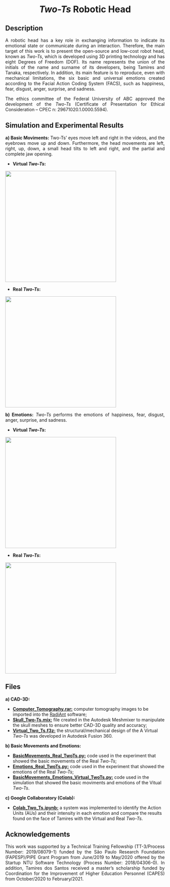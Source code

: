 <h1 align="center"><i>Two-Ts</i> Robotic Head</h1>

## Description
<p align="justify"> 
A robotic head has a key role in exchanging information to indicate its emotional state or communicate during an interaction. Therefore, the main target of this work is to present the open-source and low-cost robot head, known as <i>Two-Ts</i>, which is developed using 3D printing technology and has eight Degrees of Freedom (DOF). Its name represents the union of the initials of the name and surname of its developers, being Tamires and Tanaka, respectively. In addition, its main feature is to reproduce, even with mechanical limitations, the six basic and universal emotions created according to the Facial Action Coding System (FACS), such as happiness, fear, disgust, anger, surprise, and sadness. </p>

<p align="justify">
The ethics committee of the Federal University of ABC approved the development of the <i>Two-Ts</i> (Certificate of Presentation for Ethical Consideration – CPEC n: 29671020.1.0000.5594).
</p>

## Simulation and Experimental Results

<p align="justify"><b>a) Basic Moviments:</b> Two-Ts’ eyes move left and right in the videos, and the eyebrows move up and down. Furthermore, the head movements are left, right, up, down, a small head tilts to left and right, and the partial and complete jaw opening.</p>

+ <b>Virtual <i>Two-Ts</i>:</b> 

<!--[![](https://img.youtube.com/vi/udqf8mTrStc/0.jpg)](https://youtu.be/udqf8mTrStc)-->
[<img src="https://img.youtube.com/vi/udqf8mTrStc/0.jpg" width="350"/>](https://youtu.be/sNjRufvggC0)

+ <b>Real <i>Two-Ts</i>:</b> 
 
[<img src="https://img.youtube.com/vi/5K1MpseIagA/0.jpg" width="350"/>](https://youtu.be/aRs2vpIhQgE)

<p align="justify"><b>b) Emotions:</b> <i>Two-Ts</i> performs the emotions of happiness, fear, disgust, anger, surprise, and sadness.</p>

+ <b>Virtual <i>Two-Ts</i>:</b> 

[<img src="https://img.youtube.com/vi/pIZDx-OqKEg/0.jpg" width="350"/>](https://youtu.be/0B-G4a6CmGI)

+ <b>Real <i>Two-Ts</i>:</b> 

[<img src="https://img.youtube.com/vi/z0KJ2hzK7wY/0.jpg" width="350"/>](https://youtu.be/apge2joZt6o)

## Files

<b>a) CAD-3D:</b> 

+ [<b>Computer_Tomography.rar:</b>](https://drive.google.com/file/d/1eS3HS_gSUbsCYnaIydCTiWXGgo-yDcns/view?usp=sharing) computer tomography images to be imported into the [RadiAnt](https://www.radiantviewer.com/en/) software;
+ [<b>Skull_Two-Ts.mix:</b>](https://encurtador.com.br/kuJN8) file created in the Autodesk Meshmixer to manipulate the skull meshes to ensure better CAD-3D quality and accuracy;
+ [<b>Virtual_Two_Ts.f3z:</b>](https://encurtador.com.br/diFGV) the structural/mechanical design of the A Virtual <i>Two-Ts</i> was developed in Autodesk Fusion 360. 

<b>b) Basic Movements and Emotions:</b>

+ [<b>BasicMovements_Real_TwoTs.py:</b>](https://encurtador.com.br/asxJT) code used in the experiment that showed the basic movements of the Real <i>Two-Ts</i>;
+ [<b>Emotions_Real_TwoTs.py:</b>](https://encurtador.com.br/bvNT6) code used in the experiment that showed the emotions of the Real <i>Two-Ts</i>; 
+ [<b>BasicMovements_Emotions_Virtual_TwoTs.py:</b>](https://encurtador.com.br/jquy3) code used in the simulation that showed the basic moviments and emotions of the Vitual <i>Two-Ts</i>.

<b>c) Google Collaboratory (Colab):</b>

+ [<b>Colab_Two_Ts.ipynb:</b>](https://encurtador.com.br/tGRY7) a system was implemented to identify the Action Units (AUs) and their intensity in each emotion and compare the results found on the face of Tamires with the Virtual and Real <i>Two-Ts</i>. 

## Acknowledgements
<p align="justify"> This work was supported by a Technical Training Fellowship (TT-3/Process Number: 2019/08079-1) funded by the São Paulo Research Foundation (FAPESP)/PIPE Grant Program from June/2019 to May/2020 offered by the Startup NTU Software Technology (Process Number: 2018/04306-0). In addition, Tamires dos Santos received a master’s scholarship funded by Coordination for the Improvement of Higher Education Personnel (CAPES) from October/2020 to February/2021.</p>
